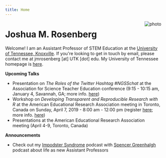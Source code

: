 ```yaml
---
title: Home
---
```


[<img src="jmr-utk-headshot.jpg" style="max-width:15%;min-width:40px;float:right;" alt="photo" />](https://github.com/yihui/hugo-xmin)

# Joshua M. Rosenberg

Welcome! I am an Assistant Professor of STEM Education at the [University of Tennessee, Knoxville](http://utk.edu/). If you're looking to get in touch by email, please contact me at jmrosenberg [at] UTK [dot] edu. My University of Tennessee homepage is [here](https://tpte.utk.edu/people/joshua-rosenberg-phd/).

**Upcoming Talks**

- Presentation on *The Roles of the Twitter Hashtag #NGSSchat* at the Association for Science Teacher Education conference (9:15 - 10:15 am, January 4, Savannah, GA; more info. [here](https://theaste.org/conferenceapp/index.html#sessions?session=the-roles-of-the-twitter-hashtag-ngsschat-in-the-context-of-science-education-reform-efforts))
- Workshop on *Developing Transparent and Reproducible Research with R* at the American Educational Research Association meeting in Toronto, Canada on Sunday, April 7, 2019 - 8:00 am - 12:00 pm (register [here](http://www.aera19.net/registration--housing--travel.html); more info. [here](https://github.com/ResearchTransparency/rr_aera19))
- Presentations at the American Educational Research Association meeting (April 4-9, Toronto, Canada)

**Announcements**

- Check out my [Impodster Syndrome](http://impodstersyndrome.libsyn.com/) podcast with [Spencer Greenhalgh](http://www.spencergreenhalgh.com/) podcast about life as new Assistant Professors
